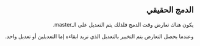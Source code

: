 <div dir = "rtl">

## الدمج الحقيقي

يكون هناك تعارض وقت الدمج فلذلك يتم التعديل على الـmaster.

وعندما يحصل التعارض يتم التخيير بالتعديل الذي نريد ابقاءه إما التعديلين أو تعديل واحد.
</div>

